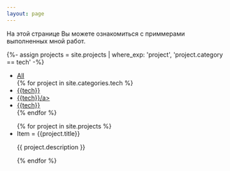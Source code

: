 ```yaml
---
layout: page
---
```


На этой странице Вы можете ознакомиться с приммерами выполненных мной работ.

{%- assign projects = site.projects | where_exp: 'project', 'project.category == tech' -%}
<div uk-filter="target: .js-filter">

<ul class="uk-subnav uk-subnav-pill">
        <li class="uk-active" uk-filter-control><a href="#">All</a></li>
        {% for project in site.categories.tech %}
        <li uk-filter-control="[data-color='white']"><a href="#">{{tech}}</a></li>
        <li uk-filter-control="[data-color='blue']"><a href="#">{{tech}}/a></li>
        <li uk-filter-control="[data-color='black']"><a href="#">{{tech}}</a></li>
        {% endfor %}
</ul>

<ul class="js-filter uk-child-width-1-2 uk-child-width-1-3@m uk-text-center" uk-grid>
        {% for project in site.projects %}
        <li data-color="white">
            <div class="uk-card uk-card-default uk-card-body">Item = {{project.title}}</div>
            <p>{{ project.description }}</p>
        </li>
        {% endfor %}
 </ul>

</div>
